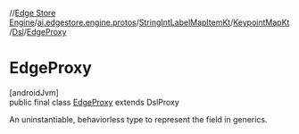 //[Edge Store Engine](../../../../../../index.md)/[ai.edgestore.engine.protos](../../../../index.md)/[StringIntLabelMapItemKt](../../../index.md)/[KeypointMapKt](../../index.md)/[Dsl](../index.md)/[EdgeProxy](index.md)

# EdgeProxy

[androidJvm]\
public final class [EdgeProxy](index.md) extends DslProxy

An uninstantiable, behaviorless type to represent the field in generics.
